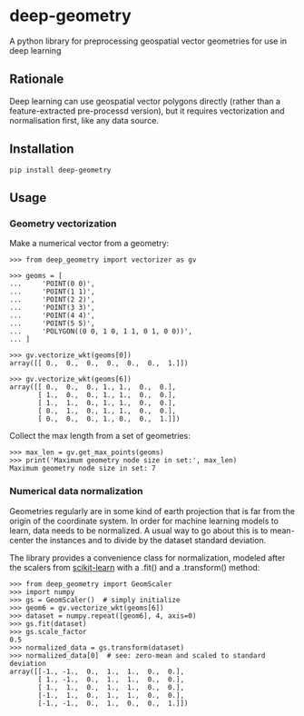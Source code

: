 # deep-geometry
A python library for preprocessing geospatial vector geometries for use in deep learning

## Rationale
Deep learning can use geospatial vector polygons directly (rather than a feature-extracted pre-processd version), but it requires vectorization and normalisation first, like any data source.

## Installation
`pip install deep-geometry`

## Usage
### Geometry vectorization
Make a numerical vector from a geometry: 
```
>>> from deep_geometry import vectorizer as gv

>>> geoms = [
...     'POINT(0 0)',
...     'POINT(1 1)',
...     'POINT(2 2)',
...     'POINT(3 3)',
...     'POINT(4 4)',
...     'POINT(5 5)',
...     'POLYGON((0 0, 1 0, 1 1, 0 1, 0 0))',
... ]

>>> gv.vectorize_wkt(geoms[0])
array([[ 0.,  0.,  0.,  0.,  0.,  0.,  1.]])

>>> gv.vectorize_wkt(geoms[6])
array([[ 0.,  0.,  0., 1., 1.,  0.,  0.],
       [ 1.,  0.,  0., 1., 1.,  0.,  0.],
       [ 1.,  1.,  0., 1., 1.,  0.,  0.],
       [ 0.,  1.,  0., 1., 1.,  0.,  0.],
       [ 0.,  0.,  0., 1., 0.,  0.,  1.]])
```

Collect the max length from a set of geometries:
```
>>> max_len = gv.get_max_points(geoms)
>>> print('Maximum geometry node size in set:', max_len)
Maximum geometry node size in set: 7
```

### Numerical data normalization
Geometries regularly are in some kind of earth projection that is far from the origin of the coordinate system. In order for machine learning models to learn, data needs to be normalized. A usual way to go about this is to mean-center the instances and to divide by the dataset standard deviation.

The library provides a convenience class for normalization, modeled after the scalers from [scikit-learn](https://scikit-learn.org/stable/modules/generated/sklearn.preprocessing.StandardScaler.html) with a .fit() and a .transform() method:

```
>>> from deep_geometry import GeomScaler
>>> import numpy
>>> gs = GeomScaler()  # simply initialize
>>> geom6 = gv.vectorize_wkt(geoms[6])
>>> dataset = numpy.repeat([geom6], 4, axis=0)
>>> gs.fit(dataset)
>>> gs.scale_factor
0.5
>>> normalized_data = gs.transform(dataset)
>>> normalized_data[0]  # see: zero-mean and scaled to standard deviation
array([[-1., -1.,  0.,  1.,  1.,  0.,  0.],
       [ 1., -1.,  0.,  1.,  1.,  0.,  0.],
       [ 1.,  1.,  0.,  1.,  1.,  0.,  0.],
       [-1.,  1.,  0.,  1.,  1.,  0.,  0.],
       [-1., -1.,  0.,  1.,  0.,  0.,  1.]])

``` 
